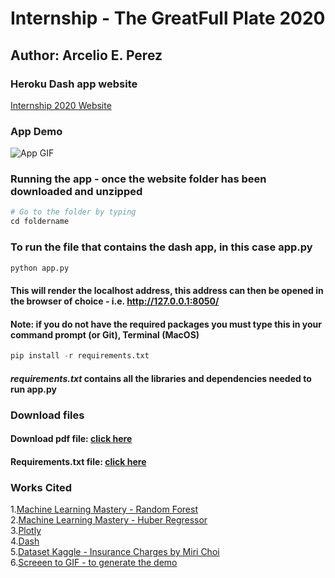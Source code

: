 
# Internship - The GreatFull Plate 2020  
## Author: Arcelio E. Perez  

### Heroku Dash app website  
[Internship 2020 Website](https://my-internship-app.herokuapp.com/) 

### App Demo 
![App GIF](demo/my-dash-app.gif)

### Running the app - once the website folder has been downloaded and unzipped  
```python 
# Go to the folder by typing 
cd foldername 
```  
### To run the file that contains the dash app, in this case **app.py**  
```python
python app.py
```  
#### This will render the localhost address, this address can then be opened in the browser of choice - i.e. http://127.0.0.1:8050/

#### **Note:** if you do not have the required packages you must type this in your command prompt (or Git), Terminal (MacOS)  
```python
pip install -r requirements.txt
```  
#### *requirements.txt* contains all the libraries and dependencies needed to run **app.py**  

### Download files    
#### Download pdf file: <a target = "_blank" href="source/InternshipSchedule.pdf"> click here </a>    
#### Requirements.txt file: <a href="source/requirements.txt" download> click here </a>     

### Works Cited  
1.[Machine Learning Mastery - Random Forest](https://machinelearningmastery.com/random-forest-ensemble-in-python/)  
2.[Machine Learning Mastery - Huber Regressor](https://machinelearningmastery.com/robust-regression-for-machine-learning-in-python/#:~:text=Regression%20is%20a%20modeling%20task,most%20successful%20being%20linear%20regression.)  
3.[Plotly](https://plotly.com/)  
4.[Dash](https://dash.plotly.com/)  
5.[Dataset Kaggle - Insurance Charges by Miri Choi](https://www.kaggle.com/mirichoi0218/insurance)  
6.[Screeen to GIF - to generate the demo](https://www.screentogif.com/)
